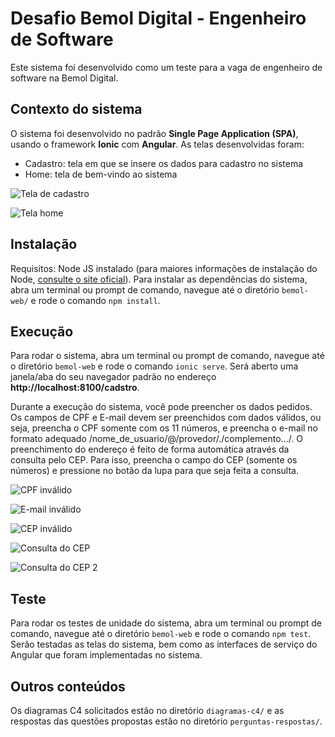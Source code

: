 # Desafio Bemol Digital - Engenheiro de Software

Este sistema foi desenvolvido como um teste para a vaga de engenheiro de software na Bemol Digital.

## Contexto do sistema

O sistema foi desenvolvido no padrão **Single Page Application (SPA)**, usando o framework **Ionic** com **Angular**. As telas desenvolvidas foram:

-   Cadastro: tela em que se insere os dados para cadastro no sistema
-   Home: tela de bem-vindo ao sistema

![Tela de cadastro](https://github.com/linnikmaciel/desafio-bemol/blob/master/prints/cadastro.PNG)

![Tela home](https://github.com/linnikmaciel/desafio-bemol/blob/master/prints/home.PNG)

## Instalação

Requisitos: Node JS instalado (para maiores informações de instalação do Node, [consulte o site oficial](https://nodejs.org/en/download/)).
Para instalar as dependências do sistema, abra um terminal ou prompt de comando, navegue até o diretório `bemol-web/` e rode o comando `npm install`.

## Execução

Para rodar o sistema, abra um terminal ou prompt de comando, navegue até o diretório `bemol-web` e rode o comando `ionic serve`. Será aberto uma janela/aba do seu navegador padrão no endereço **http://localhost:8100/cadstro**.

Durante a execução do sistema, você pode preencher os dados pedidos. Os campos de CPF e E-mail devem ser preenchidos com dados válidos, ou seja, preencha o CPF somente com os 11 números, e preencha o e-mail no formato adequado /nome_de_usuario/@/provedor/./complemento.../. O preenchimento do endereço é feito de forma automática através da consulta pelo CEP. Para isso, preencha o campo do CEP (somente os números) e pressione no botão da lupa para que seja feita a consulta.

![CPF inválido](https://github.com/linnikmaciel/desafio-bemol/blob/master/prints/cpf_invalido.PNG)

![E-mail inválido](https://github.com/linnikmaciel/desafio-bemol/blob/master/prints/email_invalido.PNG)

![CEP inválido](https://github.com/linnikmaciel/desafio-bemol/blob/master/prints/cep_invalido.PNG)

![Consulta do CEP](https://github.com/linnikmaciel/desafio-bemol/blob/master/prints/consulta_cep.PNG)

![Consulta do CEP 2](https://github.com/linnikmaciel/desafio-bemol/blob/master/prints/consulta_cep2.PNG)

## Teste

Para rodar os testes de unidade do sistema, abra um terminal ou prompt de comando, navegue até o diretório `bemol-web` e rode o comando `npm test`. Serão testadas as telas do sistema, bem como as interfaces de serviço do Angular que foram implementadas no sistema.

## Outros conteúdos

Os diagramas C4 solicitados estão no diretório `diagramas-c4/` e as respostas das questões propostas estão no diretório `perguntas-respostas/`.
